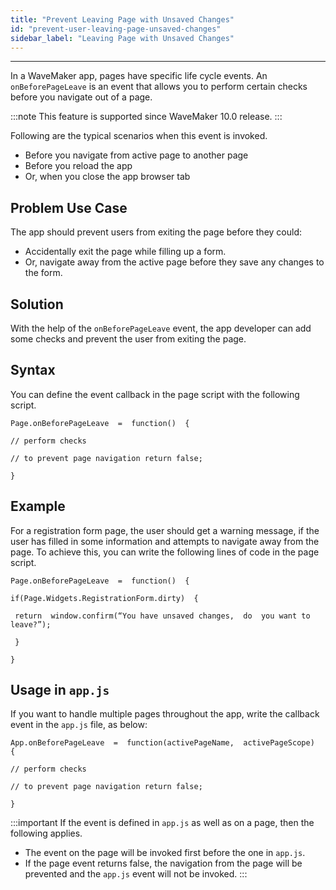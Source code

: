 ```yaml
---
title: "Prevent Leaving Page with Unsaved Changes"
id: "prevent-user-leaving-page-unsaved-changes"
sidebar_label: "Leaving Page with Unsaved Changes"
---
```

---
In a WaveMaker app, pages have specific life cycle events. An `onBeforePageLeave` is an event that allows you to perform certain checks before you navigate out of a page. 

:::note
This feature is supported since WaveMaker 10.0 release.
:::

Following are the typical scenarios when this event is invoked.

- Before you navigate from active page to another page
- Before you reload the app
- Or, when you close the app browser tab

## Problem Use Case

The app should prevent users from exiting the page before they could:

*   Accidentally exit the page while filling up a form.
*   Or, navigate away from the active page before they save any changes to the form.

## Solution

With the help of the `onBeforePageLeave` event, the app developer can add some checks and prevent the user from exiting the page.

Syntax
------

You can define the event callback in the page script with the following script.
```
Page.onBeforePageLeave  =  function()  {

// perform checks

// to prevent page navigation return false;

}
```

## Example

For a registration form page, the user should get a warning message, if the user has filled in some information and attempts to navigate away from the page. To achieve this, you can write the following lines of code in the page script.

```
Page.onBeforePageLeave  =  function()  {

if(Page.Widgets.RegistrationForm.dirty)  {

 return  window.confirm(“You have unsaved changes,  do  you want to  leave?”);

 }
 
}
```

## Usage in `app.js`

If you want to handle multiple pages throughout the app, write the callback event in the `app.js` file, as below:

```
App.onBeforePageLeave  =  function(activePageName,  activePageScope)  {

// perform checks

// to prevent page navigation return false;

}
```


:::important
If the event is defined in `app.js` as well as on a page, then the following applies.

- The event on the page will be invoked first before the one in `app.js`.
- If the page event returns false, the navigation from the page will be prevented and the `app.js` event will not be invoked.
:::